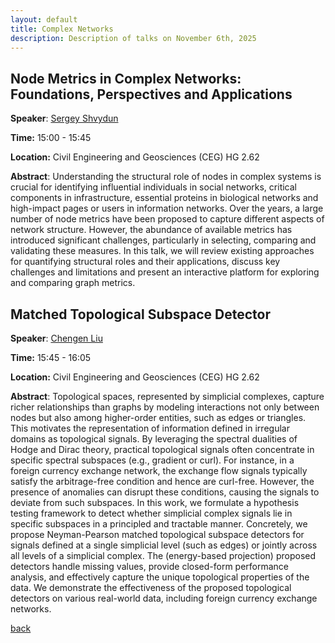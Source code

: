 ```yaml
---
layout: default
title: Complex Networks
description: Description of talks on November 6th, 2025
---
```



## Node Metrics in Complex Networks: Foundations, Perspectives and Applications


**Speaker**: [Sergey Shvydun](https://www.nas.ewi.tudelft.nl/index.php/sergey-shvydun) 

**Time:** 15:00 - 15:45

**Location:** Civil Engineering and Geosciences (CEG) HG 2.62


**Abstract**: 
Understanding the structural role of nodes in complex systems is crucial for identifying influential individuals in social networks, critical components in infrastructure, essential proteins in biological networks and high-impact pages or users in information networks. Over the years, a large number of node metrics have been proposed to capture different aspects of network structure. However, the abundance of available metrics has introduced significant challenges, particularly in selecting, comparing and validating these measures. In this talk, we will review existing approaches for quantifying structural roles and their applications, discuss key challenges and limitations and present an interactive platform for exploring and comparing graph metrics.


## Matched Topological Subspace Detector


**Speaker**: [Chengen Liu](https://www.tudelft.nl/en/ewi/over-de-faculteit/afdelingen/intelligent-systems/multimedia-computing/people/chengen-liu) 

**Time:** 15:45 - 16:05

**Location:** Civil Engineering and Geosciences (CEG) HG 2.62


**Abstract**: 
Topological spaces, represented by simplicial complexes, capture richer relationships than graphs by modeling interactions not only between nodes but also among higher-order entities, such as edges or triangles. This motivates the representation of information defined in irregular domains as topological signals. By leveraging the spectral dualities of Hodge and Dirac theory, practical topological signals often concentrate in specific spectral subspaces (e.g., gradient or curl). For instance, in a foreign currency exchange network, the exchange flow signals typically satisfy the arbitrage-free condition and hence are curl-free. However, the presence of anomalies can disrupt these conditions, causing the signals to deviate from such subspaces. In this work, we formulate a hypothesis testing framework to detect whether simplicial complex signals lie in specific subspaces in a principled and tractable manner. Concretely, we propose Neyman-Pearson matched topological subspace detectors for signals defined at a single simplicial level (such as edges) or jointly across all levels of a simplicial complex. The (energy-based projection) proposed detectors handle missing values, provide closed-form performance analysis, and effectively capture the unique topological properties of the data. We demonstrate the effectiveness of the proposed topological detectors on various real-world data, including foreign currency exchange networks.


[back](../index.md/#november-6th-2025-complex-networks)
